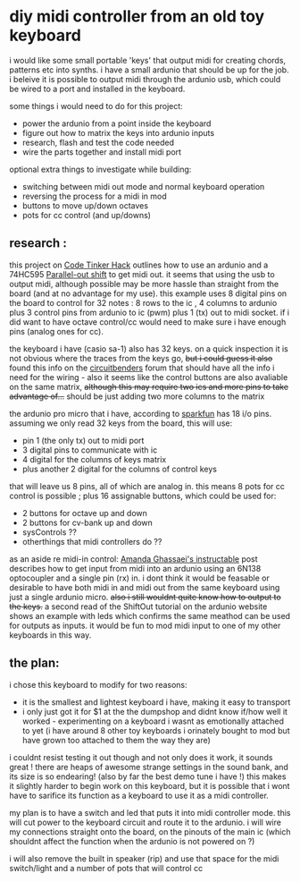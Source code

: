 # diy midi controller from an old toy keyboard

i would like some small portable 'keys' that output midi for creating chords, patterns etc into synths. i have a small ardunio that should be up for the job. i beleive it is possible to output midi through the ardunio usb, which could be wired to a port and installed in the keyboard.

some things i would need to do for this project:

- power the ardunio from a point inside the keyboard
- figure out how to matrix the keys into ardunio inputs
- research, flash and test the code needed
- wire the parts together and install midi port

optional extra things to investigate while building:

- switching between midi out mode and normal keyboard operation
- reversing the process for a midi in mod
- buttons to move up/down octaves
- pots for cc control (and up/downs)

## research :

this project on [Code Tinker Hack] outlines how to use an ardunio and a 74HC595 [Parallel-out shift]
to get midi out. it seems that using the usb to output midi, although possible may be more hassle than straight from the board (and at no advantage for my use). this example uses 8 digital pins on the board to control for 32 notes : 8 rows to the ic , 4 columns to ardunio plus 3 control pins from ardunio to ic (pwm) plus 1 (tx) out to midi socket. if i did want to have octave control/cc would need to make sure i have enough pins (analog ones for cc).

the keyboard i have (casio sa-1) also has 32 keys. on a quick inspection it is not obvious where the traces from the keys go, ~~but i could guess it also~~ found this info on the [circuitbenders] forum that should have all the info i need for the wiring - also it seems like the control buttons are also avaliable on the same matrix, ~~although this may require two ics and more pins to take advantage of...~~ should be just adding two more columns to the matrix

the ardunio pro micro that i have, according to [sparkfun] has 18 i/o pins. assuming we only read 32 keys from the board, this will use:

- pin 1 (the only tx) out to midi port
- 3 digital pins to communicate with ic
- 4 digital for the columns of keys matrix
- plus another 2 digital for the columns of control keys

that will leave us 8 pins, all of which are analog in. this means 8 pots for cc control is possible ; plus 16 assignable buttons, which could be used for:

- 2 buttons for octave up and down
- 2 buttons for cv-bank up and down
- sysControls ??
- otherthings that midi controllers do ??

as an aside re midi-in control: [Amanda Ghassaei's instructable] post describes how to get input from midi into an ardunio using an 6N138 optocoupler and a single pin (rx) in. i dont think it would be feasable or desirable to have both midi in and midi out from the same keyboard using just a single ardunio micro. ~~also i still wouldnt quite know how to output to the keys.~~ a second read of the ShiftOut tutorial on the ardunio website shows an example with leds which confirms the same meathod can be used for outputs as inputs. it would be fun to mod midi input to one of my other keyboards in this way.

## the plan:

i chose this keyboard to modify for two reasons:

- it is the smallest and lightest keyboard i have, making it easy to transport
- i only just got it for $1 at the the dumpshop and didnt know if/how well it worked - experimenting on a keyboard i wasnt as emotionally attached to yet (i have around 8 other toy keyboards i orinately bought to mod but have grown too attached to them the way they are) 

i couldnt resist testing it out though and not only does it work, it sounds great ! there are heaps of awesome strange settings in the sound bank, and its size is so endearing! (also by far the best demo tune i have !) this makes it slightly harder to begin work on this keyboard, but it is possible that i wont have to sarifice its function as a keyboard to use it as a midi controller.

my plan is to have a switch and led that puts it into midi controller mode. this will cut power to the keyboard circuit and route it to the ardunio. i will wire my connections straight onto the board, on the pinouts of the main ic (which shouldnt affect the function when the ardunio is not powered on ?)

i will also remove the built in speaker (rip) and use that space for the midi switch/light and a number of pots that will control cc








[Code Tinker Hack]: http://www.codetinkerhack.com/2012/11/how-to-turn-piano-toy-into-midi.html
[Parallel-out shift]: https://www.arduino.cc/en/Tutorial/ShiftOut
[circuitbenders]: https://www.circuitbenders.co.uk/forum/index.php?topic=1391.0
[sparkfun]: https://learn.sparkfun.com/tutorials/pro-micro--fio-v3-hookup-guide/hardware-overview-pro-micro
[Amanda Ghassaei's instructable]: http://www.instructables.com/id/Send-and-Receive-MIDI-with-Arduino/
